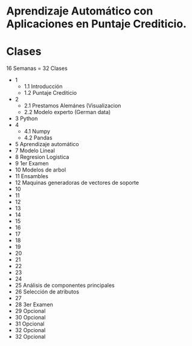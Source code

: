 # Aprendizaje Automático con Aplicaciones en Puntaje Crediticio.

# Clases
16 Semanas = 32 Clases

* 1
  * 1.1 Introducción
  * 1.2 Puntaje Crediticio
* 2 
  * 2.1 Prestamos Alemánes (Visualizacion
  * 2.2 Modelo experto (German data)
* 3 Python
* 4 
  * 4.1 Numpy
  * 4.2 Pandas
* 5 Aprendizaje automático
* 7 Modelo Lineal
* 8 Regresion Logistica
* 9 1er Examen
* 10 Modelos de arbol
* 11 Ensambles
* 12 Maquinas generadoras de vectores de soporte
* 10
* 11
* 12
* 13
* 14
* 15
* 16
* 17
* 18
* 19
* 20
* 21
* 22
* 23
* 24
* 25 Análisis de componentes principales
* 26 Selección de atributos
* 27
* 28 3er Examen
* 29 Opcional
* 30 Opcional
* 31 Opcional
* 32 Opcional
* 32 Opcional
